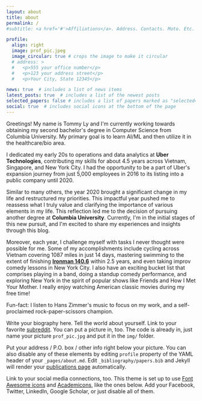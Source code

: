 ```yaml
---
layout: about
title: about
permalink: /
#subtitle: <a href='#'>Affiliations</a>. Address. Contacts. Moto. Etc.

profile:
  align: right
  image: prof_pic.jpeg
  image_circular: true # crops the image to make it circular
  # address: >
  #   <p>555 your office number</p>
  #   <p>123 your address street</p>
  #   <p>Your City, State 12345</p>

news: true  # includes a list of news items
latest_posts: true  # includes a list of the newest posts
selected_papers: false # includes a list of papers marked as "selected={true}"
social: true  # includes social icons at the bottom of the page
---
```


Greetings! My name is Tommy Ly and I'm currently working towards obtaining my second bachelor's degree in Computer Science from Columbia University. My primary goal is to learn AI/ML and then utilize it in the healthcare/bio area.

I dedicated my early 20s to operations and data analytics at **Uber Technologies**, contributing my skills for about 4.5 years across Vietnam, Singapore, and New York City. I had the opportunity to be a part of Uber's expansion journey from just 5,000 employees in 2016 to its listing into a public company until 2020.

Similar to many others, the year 2020 brought a significant change in my life and restructured my priorities. This impactful year pushed me to reassess what I truly value and clarifying the importance of various elements in my life. This reflection led me to the decision of pursuing another degree at **Columbia University**. Currently, I'm in the initial stages of this new pursuit, and I'm excited to share my experiences and insights through this blog.

Moreover, each year, I challenge myself with tasks I never thought were possible for me. Some of my accomplishments include cycling across Vietnam covering 1087 miles in just 14 days, mastering swimming to the extent of finishing **[Ironman 140.6](https://bettertriathlete.com/triathlon-distances/ironman/)** within 2.5 years, and even taking improv comedy lessons in New York City. I also have an exciting bucket list that comprises playing in a band, doing a standup comedy performance, and exploring New York in the spirit of popular shows like Friends and How I Met Your Mother. I really enjoy watching American classic movies during my free time!

Fun-fact: I listen to Hans Zimmer's music to focus on my work, and a self-proclaimed rock-paper-scissors champion.

Write your biography here. Tell the world about yourself. Link to your favorite [subreddit](http://reddit.com). You can put a picture in, too. The code is already in, just name your picture `prof_pic.jpg` and put it in the `img/` folder.

Put your address / P.O. box / other info right below your picture. You can also disable any of these elements by editing `profile` property of the YAML header of your `_pages/about.md`. Edit `_bibliography/papers.bib` and Jekyll will render your [publications page](/al-folio/publications/) automatically.

Link to your social media connections, too. This theme is set up to use [Font Awesome icons](http://fortawesome.github.io/Font-Awesome/) and [Academicons](https://jpswalsh.github.io/academicons/), like the ones below. Add your Facebook, Twitter, LinkedIn, Google Scholar, or just disable all of them.
